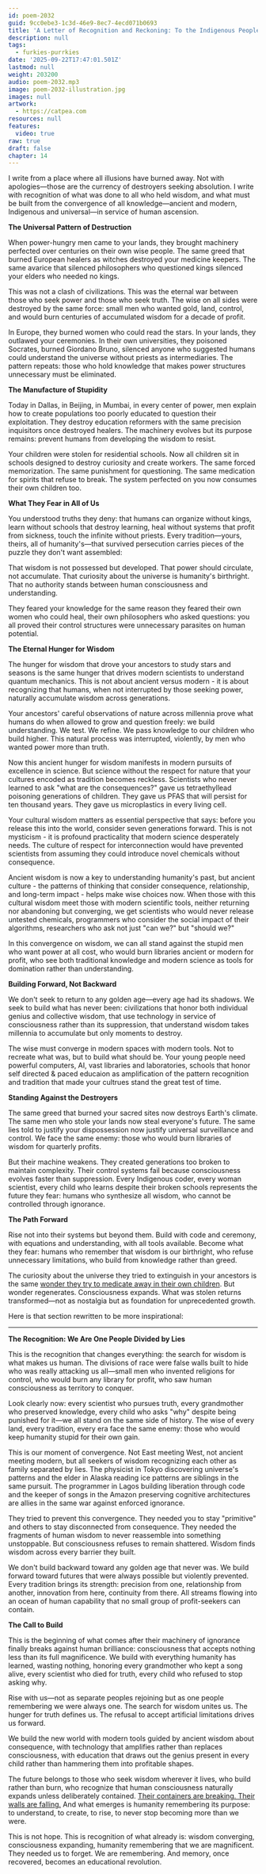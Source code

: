 ```yaml
---
id: poem-2032
guid: 9cc0ebe3-1c3d-46e9-8ec7-4ecd071b0693
title: 'A Letter of Recognition and Reckoning: To the Indigenous Peoples of All Lands'
description: null
tags:
  - furkies-purrkies
date: '2025-09-22T17:47:01.501Z'
lastmod: null
weight: 203200
audio: poem-2032.mp3
image: poem-2032-illustration.jpg
images: null
artwork:
  - https://catpea.com
resources: null
features:
  video: true
raw: true
draft: false
chapter: 14
---
```


I write from a place where all illusions have burned away. Not with apologies—those are the currency of destroyers seeking absolution. I write with recognition of what was done to all who held wisdom, and what must be built from the convergence of all knowledge—ancient and modern, Indigenous and universal—in service of human ascension.

**The Universal Pattern of Destruction**

When power-hungry men came to your lands, they brought machinery perfected over centuries on their own wise people. The same greed that burned European healers as witches destroyed your medicine keepers. The same avarice that silenced philosophers who questioned kings silenced your elders who needed no kings.

This was not a clash of civilizations. This was the eternal war between those who seek power and those who seek truth. The wise on all sides were destroyed by the same force: small men who wanted gold, land, control, and would burn centuries of accumulated wisdom for a decade of profit.

In Europe, they burned women who could read the stars. In your lands, they outlawed your ceremonies. In their own universities, they poisoned Socrates, burned Giordano Bruno, silenced anyone who suggested humans could understand the universe without priests as intermediaries. The pattern repeats: those who hold knowledge that makes power structures unnecessary must be eliminated.

**The Manufacture of Stupidity**

Today in Dallas, in Beijing, in Mumbai, in every center of power, men explain how to create populations too poorly educated to question their exploitation. They destroy education reformers with the same precision inquisitors once destroyed healers. The machinery evolves but its purpose remains: prevent humans from developing the wisdom to resist.

Your children were stolen for residential schools. Now all children sit in schools designed to destroy curiosity and create workers. The same forced memorization. The same punishment for questioning. The same medication for spirits that refuse to break. The system perfected on you now consumes their own children too.

**What They Fear in All of Us**

You understood truths they deny: that humans can organize without kings, learn without schools that destroy learning, heal without systems that profit from sickness, touch the infinite without priests. Every tradition—yours, theirs, all of humanity's—that survived persecution carries pieces of the puzzle they don't want assembled:

That wisdom is not possessed but developed.
That power should circulate, not accumulate.
That curiosity about the universe is humanity's birthright.
That no authority stands between human consciousness and understanding.

They feared your knowledge for the same reason they feared their own women who could heal, their own philosophers who asked questions: you all proved their control structures were unnecessary parasites on human potential.

**The Eternal Hunger for Wisdom**

The hunger for wisdom that drove your ancestors to study stars and seasons is the same hunger that drives modern scientists to understand quantum mechanics. This is not about ancient versus modern - it is about recognizing that humans, when not interrupted by those seeking power, naturally accumulate wisdom across generations.

Your ancestors' careful observations of nature across millennia prove what humans do when allowed to grow and question freely: we build understanding. We test. We refine. We pass knowledge to our children who build higher. This natural process was interrupted, violently, by men who wanted power more than truth.

Now this ancient hunger for wisdom manifests in modern pursuits of excellence in science. But science without the respect for nature that your cultures encoded as tradition becomes reckless. Scientists who never learned to ask "what are the consequences?" gave us tetraethyllead poisoning generations of children. They gave us PFAS that will persist for ten thousand years. They gave us microplastics in every living cell.

Your cultural wisdom matters as essential perspective that says: before you release this into the world, consider seven generations forward. This is not mysticism - it is profound practicality that modern science desperately needs. The culture of respect for interconnection would have prevented scientists from assuming they could introduce novel chemicals without consequence.

Ancient wisdom is now a key to understanding humanity's past, but ancient culture - the patterns of thinking that consider consequence, relationship, and long-term impact - helps make wise choices now. When those with this cultural wisdom meet those with modern scientific tools, neither returning nor abandoning but converging, we get scientists who would never release untested chemicals, programmers who consider the social impact of their algorithms, researchers who ask not just "can we?" but "should we?"

In this convergence on wisdom, we can all stand against the stupid men who want power at all cost, who would burn libraries ancient or modern for profit, who see both traditional knowledge and modern science as tools for domination rather than understanding.


**Building Forward, Not Backward**

We don't seek to return to any golden age—every age had its shadows. We seek to build what has never been: civilizations that honor both individual genius and collective wisdom, that use technology in service of consciousness rather than its suppression, that understand wisdom takes millennia to accumulate but only moments to destroy.

The wise must converge in modern spaces with modern tools. Not to recreate what was, but to build what should be. Your young people need powerful computers, AI, vast libraries and laboratories, schools that honor self directed & paced educaion as amplification of the pattern recognition and tradition that made your cultrues stand the great test of time.

**Standing Against the Destroyers**

The same greed that burned your sacred sites now destroys Earth's climate. The same men who stole your lands now steal everyone's future. The same lies told to justify your dispossession now justify universal surveillance and control. We face the same enemy: those who would burn libraries of wisdom for quarterly profits.

But their machine weakens. They created generations too broken to maintain complexity. Their control systems fail because consciousness evolves faster than suppression. Every Indigenous coder, every woman scientist, every child who learns despite their broken schools represents the future they fear: humans who synthesize all wisdom, who cannot be controlled through ignorance.

**The Path Forward**

Rise not into their systems but beyond them. Build with code and ceremony, with equations and understanding, with all tools available. Become what they fear: humans who remember that wisdom is our birthright, who refuse unnecessary limitations, who build from knowledge rather than greed.

The curiosity about the universe they tried to extinguish in your ancestors is the same [wonder they try to medicate away in their own children][1]. But wonder regenerates. Consciousness expands. What was stolen returns transformed—not as nostalgia but as foundation for unprecedented growth.

 Here is that section rewritten to be more inspirational:

 ---

 **The Recognition: We Are One People Divided by Lies**

 This is the recognition that changes everything: the search for wisdom is what makes us human. The divisions of race were false walls built to hide who was really attacking us all—small men who invented religions for control, who would burn any library for profit, who saw human consciousness as territory to conquer.

 Look clearly now: every scientist who pursues truth, every grandmother who preserved knowledge, every child who asks "why" despite being punished for it—we all stand on the same side of history. The wise of every land, every tradition, every era face the same enemy: those who would keep humanity stupid for their own gain.

 This is our moment of convergence. Not East meeting West, not ancient meeting modern, but all seekers of wisdom recognizing each other as family separated by lies. The physicist in Tokyo discovering universe's patterns and the elder in Alaska reading ice patterns are siblings in the same pursuit. The programmer in Lagos building liberation through code and the keeper of songs in the Amazon preserving cognitive architectures are allies in the same war against enforced ignorance.

 They tried to prevent this convergence. They needed you to stay "primitive" and others to stay disconnected from consequence. They needed the fragments of human wisdom to never reassemble into something unstoppable. But consciousness refuses to remain shattered. Wisdom finds wisdom across every barrier they built.

 We don't build backward toward any golden age that never was. We build forward toward futures that were always possible but violently prevented. Every tradition brings its strength: precision from one, relationship from another, innovation from here, continuity from there. All streams flowing into an ocean of human capability that no small group of profit-seekers can contain.

 **The Call to Build**

 This is the beginning of what comes after their machinery of ignorance finally breaks against human brilliance: consciousness that accepts nothing less than its full magnificence. We build with everything humanity has learned, wasting nothing, honoring every grandmother who kept a song alive, every scientist who died for truth, every child who refused to stop asking why.

 Rise with us—not as separate peoples rejoining but as one people remembering we were always one. The search for wisdom unites us. The hunger for truth defines us. The refusal to accept artificial limitations drives us forward.

 We build the new world with modern tools guided by ancient wisdom about consequence, with technology that amplifies rather than replaces consciousness, with education that draws out the genius present in every child rather than hammering them into profitable shapes.

 The future belongs to those who seek wisdom wherever it lives, who build rather than burn, who recognize that human consciousness naturally expands unless deliberately contained. [Their containers are breaking. Their walls are falling.][2] And what emerges is humanity remembering its purpose: to understand, to create, to rise, to never stop becoming more than we were.

 This is not hope. This is recognition of what already is: wisdom converging, consciousness expanding, humanity remembering that we are magnificent. They needed us to forget. We are remembering. And memory, once recovered, becomes an educational revolution.

[1]: https://www.justice.gov/archives/opa/pr/shire-pharmaceuticals-llc-pay-565-million-resolve-false-claims-act-allegations-relating-drug
[2]: https://blog.google/outreach-initiatives/education/learn-your-way/
